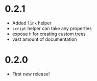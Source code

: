 # 0.2.1
- Added `link` helper
- `script` helper can take any properties
- expose `h` for creating custom trees
- vast amount of documentation

# 0.2.0
- First new release!
